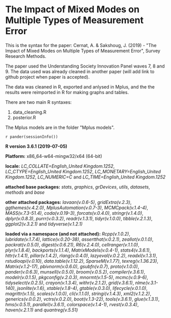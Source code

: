 # The Impact of Mixed Modes on Multiple Types of Measurement Error

This is the syntax for the paper: Cernat, A. & Sakshoug, J. (2019) - "The Impact of Mixed Modes on Multiple Types of Measurement Error", Survey Research Methods.

The paper used the Understanding Society Innovation Panel waves 7, 8 and 9. The data used was already cleaned in another paper (will add link to github project when paper is accepted). 

The data was cleaned in R, exported and anlysed in Mplus, and the the results were reimported in R for making graphs and tables.

There are two main R syntaxes:
1. data_cleaning.R 
2. posterior.R

The Mplus models are in the folder "Mplus models".

`r pander(sessionInfo())`

**R version 3.6.1 (2019-07-05)**

**Platform:** x86_64-w64-mingw32/x64 (64-bit) 

**locale:**
_LC_COLLATE=English_United Kingdom.1252_, _LC_CTYPE=English_United Kingdom.1252_, _LC_MONETARY=English_United Kingdom.1252_, _LC_NUMERIC=C_ and _LC_TIME=English_United Kingdom.1252_

**attached base packages:** 
_stats_, _graphics_, _grDevices_, _utils_, _datasets_, _methods_ and _base_

**other attached packages:** 
_lavaan(v.0.6-5)_, _gridExtra(v.2.3)_, _ggthemes(v.4.2.0)_, _MplusAutomation(v.0.7-3)_, _MCMCpack(v.1.4-4)_, _MASS(v.7.3-51.4)_, _coda(v.0.19-3)_, _forcats(v.0.4.0)_, _stringr(v.1.4.0)_, _dplyr(v.0.8.3)_, _purrr(v.0.3.2)_, _readr(v.1.3.1)_, _tidyr(v.1.0.0)_, _tibble(v.2.1.3)_, _ggplot2(v.3.2.1)_ and _tidyverse(v.1.2.1)_

**loaded via a namespace (and not attached):** 
_Rcpp(v.1.0.2)_, _lubridate(v.1.7.4)_, _lattice(v.0.20-38)_, _assertthat(v.0.2.1)_, _zeallot(v.0.1.0)_, _packrat(v.0.5.0)_, _digest(v.0.6.21)_, _R6(v.2.4.0)_, _cellranger(v.1.1.0)_, _plyr(v.1.8.4)_, _backports(v.1.1.4)_, _MatrixModels(v.0.4-1)_, _stats4(v.3.6.1)_, _httr(v.1.4.1)_, _pillar(v.1.4.2)_, _rlang(v.0.4.0)_, _lazyeval(v.0.2.2)_, _readxl(v.1.3.1)_, _rstudioapi(v.0.10)_, _data.table(v.1.12.2)_, _SparseM(v.1.77)_, _texreg(v.1.36.23)_, _Matrix(v.1.2-17)_, _pbivnorm(v.0.6.0)_, _gsubfn(v.0.7)_, _proto(v.1.0.0)_, _pander(v.0.6.3)_, _munsell(v.0.5.0)_, _broom(v.0.5.2)_, _compiler(v.3.6.1)_, _modelr(v.0.1.5)_, _pkgconfig(v.2.0.3)_, _mnormt(v.1.5-5)_, _mcmc(v.0.9-6)_, _tidyselect(v.0.2.5)_, _crayon(v.1.3.4)_, _withr(v.2.1.2)_, _grid(v.3.6.1)_, _nlme(v.3.1-140)_, _jsonlite(v.1.6)_, _xtable(v.1.8-4)_, _gtable(v.0.3.0)_, _lifecycle(v.0.1.0)_, _magrittr(v.1.5)_, _scales(v.1.0.0)_, _cli(v.1.1.0)_, _stringi(v.1.4.3)_, _xml2(v.1.2.2)_, _generics(v.0.0.2)_, _vctrs(v.0.2.0)_, _boot(v.1.3-22)_, _tools(v.3.6.1)_, _glue(v.1.3.1)_, _hms(v.0.5.1)_, _parallel(v.3.6.1)_, _colorspace(v.1.4-1)_, _rvest(v.0.3.4)_, _haven(v.2.1.1)_ and _quantreg(v.5.51)_
